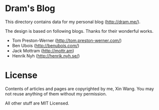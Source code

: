 # Dram's Blog

This directory contains data for my personal blog (http://dram.me/).

The design is based on following blogs. Thanks for their wonderful works.

- Tom Preston-Werner (http://tom.preston-werner.com/)
- Ben Ubois (http://benubois.com/)
- Jack Mottram (http://mottr.am)
- Henrik Nyh (http://henrik.nyh.se/)


# License

Contents of articles and pages are copyrighted by me, Xin Wang. You may not reuse anything of them without my permission.

All other stuff are MIT Licensed.
